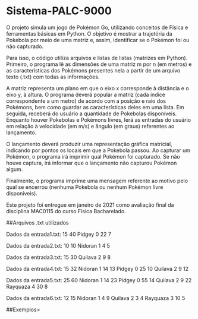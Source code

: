 # Sistema-PALC-9000
O projeto simula um jogo de Pokémon Go, utilizando conceitos de Física e ferramentas básicas em Python. O objetivo é mostrar a trajetória da Pokebola por meio de uma matriz e, assim, identificar se o Pokémon foi ou não capturado.

Para isso, o código utiliza arquivos e listas de listas (matrizes em Python). 
Primeiro, o programa lê as dimensões de uma matriz m por n (em metros) e as características dos Pokémons
presentes nela a partir de um arquivo texto (.txt) com todas as informações. 

A matriz representa um plano em que o eixo x corresponde à distância e o eixo y, à altura.
O programa deverá popular a matriz (cada índice correspondente a um metro) de acordo com a posição e raio dos Pokémons, bem como guardar as características deles em uma lista. Em seguida, receberá do usuário a quantidade de Pokebolas disponíveis. Enquanto houver Pokebolas e Pokémons livres, lerá as entradas do usuário em relação à velocidade (em m/s) e ângulo (em graus) referentes ao lançamento. 

O lançamento deverá produzir uma representação gráfica matricial, indicando por pontos os locais em que a Pokebola passou. Ao
capturar um Pokémon, o programa irá imprimir qual Pokémon foi capturado. Se não houve captura, irá informar que o lançamento não capturou Pokémon algum.

Finalmente, o programa imprime uma mensagem referente ao motivo pelo qual se encerrou (nenhuma Pokebola ou nenhum Pokémon livre disponíveis).

Este projeto foi entregue em janeiro de 2021 como avaliação final da disciplina MAC0115 do curso Física Bacharelado.

##Arquivos .txt utilizados

Dados da entrada1.txt:
15 40
Pidgey 0 22 7

Dados da entrada2.txt:
10 10
Nidoran 1 4 5

Dados da entrada3.txt:
15 30
Quilava 2 9 8

Dados da entrada4.txt:
15 32
Nidoran 1 14 13
Pidgey 0 25 10
Quilava 2 9 12

Dados da entrada5.txt:
25 60
Nidoran 1 14 23
Pidgey 0 55 14
Quilava 2 9 22
Rayquaza 4 30 8

Dados da entrada6.txt:
12 15
Nidoran 1 4 9
Quilava 2 3 4
Rayquaza 3 10 5

##Exemplos>






